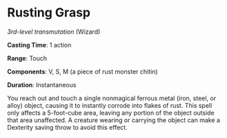 # Rusting Grasp
*3rd-level transmutation* (Wizard)

**Casting Time**: 1 action

**Range**: Touch

**Components**: V, S, M (a piece of rust monster chitin)

**Duration**: Instantaneous

You reach out and touch a single nonmagical ferrous metal (iron, steel, or alloy) object, causing it to instantly corrode into flakes of rust. This spell only affects a 5-foot-cube area, leaving any portion of the object outside that area unaffected. A creature wearing or carrying the object can make a Dexterity saving throw to avoid this effect.
